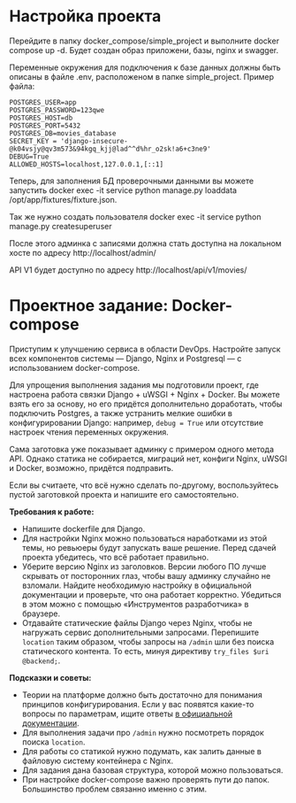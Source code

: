 # Настройка проекта
Перейдите в папку docker_compose/simple_project и выполните docker compose up -d. Будет создан образ приложени, базы, nginx и swagger.

Переменные окружения для подключения к базе данных должны быть описаны в файле .env, расположеном в папке simple_project.
Пример файла:

```
POSTGRES_USER=app
POSTGRES_PASSWORD=123qwe
POSTGRES_HOST=db
POSTGRES_PORT=5432
POSTGRES_DB=movies_database
SECRET_KEY = 'django-insecure-@k04vsjy@qv3m573&94kgq_kjj@lad^^d%hr_o2sk!a6+c3ne9'
DEBUG=True
ALLOWED_HOSTS=localhost,127.0.0.1,[::1]
```

Теперь, для заполнения БД проверочными данными вы можете запустить docker exec -it service python manage.py loaddata /opt/app/fixtures/fixture.json.

Так же нужно создать пользователя docker exec -it service python manage.py createsuperuser

После этого админка с записями должна стать доступна на локальном хосте по адресу http://localhost/admin/

API V1 будет доступно по адресу http://localhost/api/v1/movies/

# Проектное задание: Docker-compose

Приступим к улучшению сервиса в области DevOps. Настройте запуск всех компонентов системы — Django, Nginx и Postgresql — с использованием docker-compose.

Для упрощения выполнения задания мы подготовили проект, где настроена работа связки Django + uWSGI + Nginx + Docker. Вы можете взять его за основу, но его придётся дополнительно доработать, чтобы подключить Postgres, а также устранить мелкие ошибки в конфигурировании Django: например, `debug = True` или отсутствие настроек чтения переменных окружения.

Сама заготовка уже показывает админку с примером одного метода API. Однако статика не собирается, миграций нет, конфиги Nginx, uWSGI и Docker, возможно, придётся подправить.

Если вы считаете, что всё нужно сделать по-другому, воспользуйтесь пустой заготовкой проекта и напишите его самостоятельно.

**Требования к работе:**

- Напишите dockerfile для Django.
- Для настройки Nginx можно пользоваться наработками из этой темы, но ревьюеры будут запускать ваше решение. Перед сдачей проекта убедитесь, что всё работает правильно.
- Уберите версию Nginx из заголовков. Версии любого ПО лучше скрывать от посторонних глаз, чтобы вашу админку случайно не взломали. Найдите необходимую настройку в официальной документации и проверьте, что она работает корректно. Убедиться в этом можно с помощью «Инструментов разработчика» в браузере.
- Отдавайте статические файлы Django через Nginx, чтобы не нагружать сервис дополнительными запросами. Перепишите `location` таким образом, чтобы запросы на `/admin` шли без поиска статического контента. То есть, минуя директиву `try_files $uri @backend;`.

**Подсказки и советы:**

- Теории на платформе должно быть достаточно для понимания принципов конфигурирования. Если у вас появятся какие-то вопросы по параметрам, ищите ответы [в официальной документации](https://nginx.org/ru/).
- Для выполнения задачи про `/admin` нужно посмотреть порядок поиска `location`.
- Для работы со статикой нужно подумать, как залить данные в файловую систему контейнера с Nginx.
- Для задания дана базовая структура, которой можно пользоваться.
- При настройке docker-compose важно проверять пути до папок. Большинство проблем связанно именно с этим.

